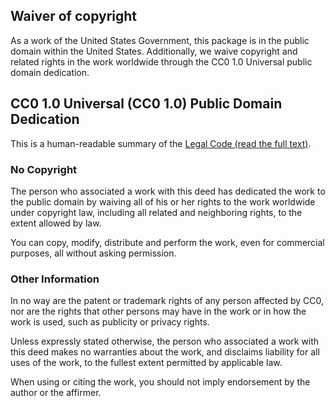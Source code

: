 ## Waiver of copyright

As a work of the United States Government, this package is in the public domain within the United States. Additionally, we waive copyright and related rights in the work worldwide through the CC0 1.0 Universal public domain dedication.

## CC0 1.0 Universal (CC0 1.0) Public Domain Dedication

This is a human-readable summary of the [Legal Code (read the full text)](https://creativecommons.org/publicdomain/zero/1.0/legalcode).

### No Copyright

The person who associated a work with this deed has dedicated the work to the public domain by waiving all of his or her rights to the work worldwide under copyright law, including all related and neighboring rights, to the extent allowed by law.

You can copy, modify, distribute and perform the work, even for commercial purposes, all without asking permission.

### Other Information

In no way are the patent or trademark rights of any person affected by CC0, nor are the rights that other persons may have in the work or in how the work is used, such as publicity or privacy rights.

Unless expressly stated otherwise, the person who associated a work with this deed makes no warranties about the work, and disclaims liability for all uses of the work, to the fullest extent permitted by applicable law.

When using or citing the work, you should not imply endorsement by the author or the affirmer.
